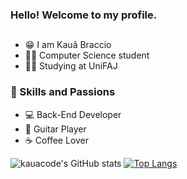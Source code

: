 ### Hello! Welcome to my profile. 
##

- 😁 I am Kauã Braccio
- 👨‍💻 Computer Science student
- 👨‍🎓 Studying at UniFAJ

### 🤖 Skills and Passions

- 💻 Back-End Developer
- 🎸 Guitar Player
- ☕ Coffee Lover

![kauacode's GitHub stats](https://github-readme-stats.vercel.app/api?username=kauacode&show_icons=true&theme=material-palenight)
[![Top Langs](https://github-readme-stats.vercel.app/api/top-langs/?username=kauacode&theme=material-palenight)](https://github.com/kauacode/github-readme-stats)

  
